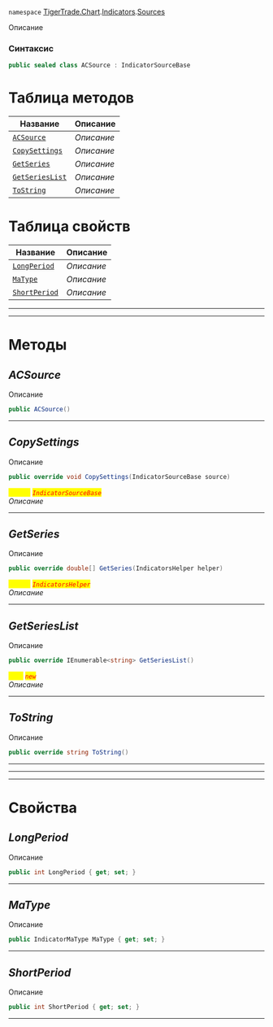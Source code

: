
`namespace` [TigerTrade.Chart](../../../TigerTrade.Chart.md).[Indicators](../../../TigerTrade.Chart/Indicators.md).[Sources](../../../TigerTrade.Chart/Indicators/Sources.md)


Описание

### Синтаксис
```csharp
public sealed class ACSource : IndicatorSourceBase
```


# Таблица методов
| Название | Описание |
| --- | --- |
| [`ACSource`](./ACSource.cs/Методы/ACSource.md) | *Описание* |
| [`CopySettings`](./ACSource.cs/Методы/CopySettings.md) | *Описание* |
| [`GetSeries`](./ACSource.cs/Методы/GetSeries.md) | *Описание* |
| [`GetSeriesList`](./ACSource.cs/Методы/GetSeriesList.md) | *Описание* |
| [`ToString`](./ACSource.cs/Методы/ToString.md) | *Описание* |

# Таблица свойств
| Название | Описание |
| --- | --- |
| [`LongPeriod`](./ACSource.cs/Свойства/LongPeriod.md) | *Описание* |
| [`MaType`](./ACSource.cs/Свойства/MaType.md) | *Описание* |
| [`ShortPeriod`](./ACSource.cs/Свойства/ShortPeriod.md) | *Описание* |





***  
***  
# Методы

## *ACSource*
Описание

```csharp
public ACSource()
```

***                

## *CopySettings*
Описание

```csharp
public override void CopySettings(IndicatorSourceBase source)
```

<mark style="color:yellow;">`source`</mark> <mark style="color:red;">*`IndicatorSourceBase`*</mark>  
 *Описание*  


***                

## *GetSeries*
Описание

```csharp
public override double[] GetSeries(IndicatorsHelper helper)
```
<mark style="color:yellow;">`helper`</mark> <mark style="color:red;">*`IndicatorsHelper`*</mark>  
 *Описание*  


***                

## *GetSeriesList*
Описание

```csharp
public override IEnumerable<string> GetSeriesList()
```
<mark style="color:yellow;">`List`</mark> <mark style="color:red;">*`new`*</mark>  
 *Описание*  


***                

## *ToString*
Описание

```csharp
public override string ToString()
```

***                
***
  ***
  # Свойства

## *LongPeriod*
Описание

```csharp
public int LongPeriod { get; set; }
```
***

## *MaType*
Описание

```csharp
public IndicatorMaType MaType { get; set; }
```
***

## *ShortPeriod*
Описание

```csharp
public int ShortPeriod { get; set; }
```
***

